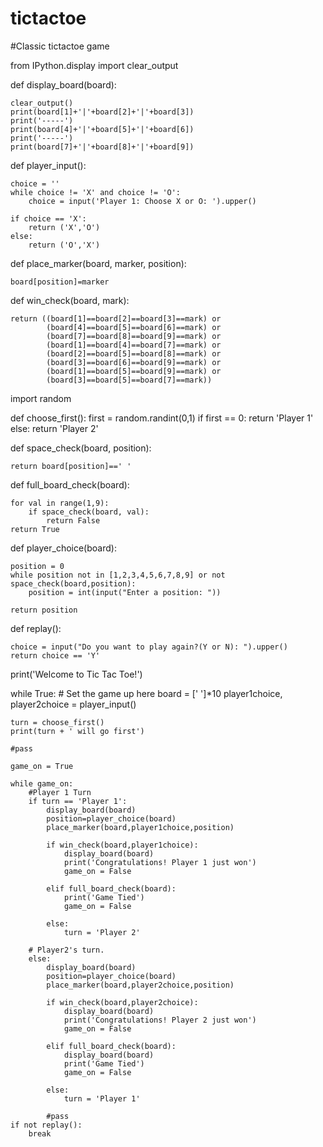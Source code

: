 # tictactoe
#Classic tictactoe game

from IPython.display import clear_output

def display_board(board):

    clear_output()
    print(board[1]+'|'+board[2]+'|'+board[3])
    print('-----')
    print(board[4]+'|'+board[5]+'|'+board[6])
    print('-----')
    print(board[7]+'|'+board[8]+'|'+board[9])

def player_input():
    
    choice = ''
    while choice != 'X' and choice != 'O':
        choice = input('Player 1: Choose X or O: ').upper()
        
    if choice == 'X':
        return ('X','O')
    else:
        return ('O','X')

def place_marker(board, marker, position):
    
    board[position]=marker

def win_check(board, mark):
    
    return ((board[1]==board[2]==board[3]==mark) or
            (board[4]==board[5]==board[6]==mark) or
            (board[7]==board[8]==board[9]==mark) or
            (board[1]==board[4]==board[7]==mark) or
            (board[2]==board[5]==board[8]==mark) or
            (board[3]==board[6]==board[9]==mark) or
            (board[1]==board[5]==board[9]==mark) or
            (board[3]==board[5]==board[7]==mark))

import random

def choose_first():
    first = random.randint(0,1)
    if first == 0:
        return 'Player 1'
    else:
        return 'Player 2'

def space_check(board, position):
    
    return board[position]==' '

def full_board_check(board):
    
    for val in range(1,9):
        if space_check(board, val):
            return False
    return True

def player_choice(board):
    
    position = 0
    while position not in [1,2,3,4,5,6,7,8,9] or not space_check(board,position):
        position = int(input("Enter a position: "))
        
    return position

def replay():
    
    choice = input("Do you want to play again?(Y or N): ").upper()
    return choice == 'Y'

print('Welcome to Tic Tac Toe!')

while True:
    # Set the game up here
    board = [' ']*10
    player1choice, player2choice = player_input()
    
    turn = choose_first()
    print(turn + ' will go first')
    
    #pass
    
    game_on = True

    while game_on:
        #Player 1 Turn
        if turn == 'Player 1':
            display_board(board)
            position=player_choice(board)
            place_marker(board,player1choice,position)
            
            if win_check(board,player1choice):
                display_board(board)
                print('Congratulations! Player 1 just won')
                game_on = False
                
            elif full_board_check(board):
                print('Game Tied')
                game_on = False
                
            else:
                turn = 'Player 2'
        
        # Player2's turn.
        else:
            display_board(board)
            position=player_choice(board)
            place_marker(board,player2choice,position)
            
            if win_check(board,player2choice):
                display_board(board)
                print('Congratulations! Player 2 just won')
                game_on = False
                
            elif full_board_check(board):
                display_board(board)
                print('Game Tied')
                game_on = False
                
            else:
                turn = 'Player 1'
        
            #pass
    if not replay():
        break    
